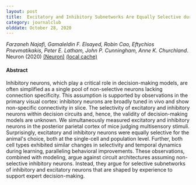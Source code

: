 ```yaml
---
layout: post
title:  Excitatory and Inhibitory Subnetworks Are Equally Selective during Decision-Making and Emerge Simultaneously during Learning (2020)
category: journalclub
olddate: October 28, 2020
---
```

 
*Farzaneh Najafi, Gamaleldin F. Elsayed, Robin Cao, Eftychios Pnevmatikakis, Peter E. Latham, John P. Cunningham, Anne K. Churchland*. Neuron (2020) 
[(Neuron)](http://www.sciencedirect.com/science/article/pii/S0896627319308487)
[(local cache)]({{site.url}}/journalclub/JCpapers/najafiExcitatoryInhibitorySubnetworks2020.pdf)

#### Abstract
Inhibitory neurons, which play a critical role in decision-making models, are often simplified as a single pool of non-selective neurons lacking connection specificity. This assumption is supported by observations in the primary visual cortex: inhibitory neurons are broadly tuned in vivo and show non-specific connectivity in slice. The selectivity of excitatory and inhibitory neurons within decision circuits and, hence, the validity of decision-making models are unknown. We simultaneously measured excitatory and inhibitory neurons in the posterior parietal cortex of mice judging multisensory stimuli. Surprisingly, excitatory and inhibitory neurons were equally selective for the animal's choice, both at the single-cell and population level. Further, both cell types exhibited similar changes in selectivity and temporal dynamics during learning, paralleling behavioral improvements. These observations, combined with modeling, argue against circuit architectures assuming non-selective inhibitory neurons. Instead, they argue for selective subnetworks of inhibitory and excitatory neurons that are shaped by experience to support expert decision-making.